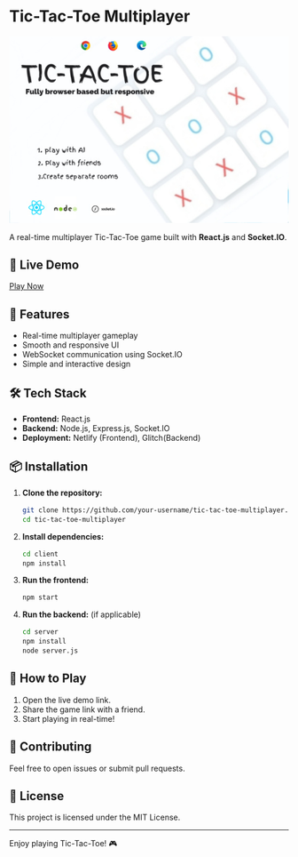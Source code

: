 # Tic-Tac-Toe Multiplayer

![Cover Image](https://raw.githubusercontent.com/1-abesh-1/tic-tac-toe-multiplayer/refs/heads/main/IMG_20250130_014412%20(1).jpg)

A real-time multiplayer Tic-Tac-Toe game built with **React.js** and **Socket.IO**.

## 🔗 Live Demo

[Play Now](https://tic-tac-toe639.netlify.app/)

## 🚀 Features

- Real-time multiplayer gameplay
- Smooth and responsive UI
- WebSocket communication using Socket.IO
- Simple and interactive design

## 🛠️ Tech Stack

- **Frontend:** React.js
- **Backend:** Node.js, Express.js, Socket.IO
- **Deployment:** Netlify (Frontend), Glitch(Backend)

## 📦 Installation

1. **Clone the repository:**
   ```sh
   git clone https://github.com/your-username/tic-tac-toe-multiplayer.git
   cd tic-tac-toe-multiplayer
   ```

2. **Install dependencies:**
   ```sh
   cd client
   npm install
   ```

3. **Run the frontend:**
   ```sh
   npm start
   ```

4. **Run the backend:** (if applicable)
   ```sh
   cd server
   npm install
   node server.js
   ```

## 📜 How to Play

1. Open the live demo link.
2. Share the game link with a friend.
3. Start playing in real-time!


## 🤝 Contributing

Feel free to open issues or submit pull requests.

## 📜 License

This project is licensed under the MIT License.

---

Enjoy playing Tic-Tac-Toe! 🎮
